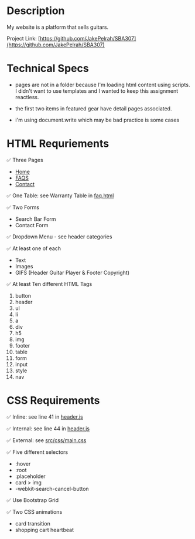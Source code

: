 # Description
My website is a platform that sells guitars.

Project Link: [https://github.com/JakePelrah/SBA307](https://github.com/JakePelrah/SBA307)

# Technical Specs
* pages are not in a folder because I'm loading html content using scripts. I didn't want to use templates and I wanted to keep this assignment reactless.

* the first two items in featured gear have detail pages associated.

* i'm using document.write which may be bad practice is some cases








# HTML Requriements

&#9989; Three Pages
- [Home](index.html)
- [FAQS](faq.html)
- [Contact](contact.html)

&#9989; One Table: see Warranty Table in [faq.html](faq.html)

&#9989; Two Forms

- Search Bar Form
- Contact Form

&#9989; Dropdown Menu - see header categories

&#9989; At least one of each

- Text
- Images
- GIFS (Header Guitar Player & Footer Copyright)

&#9989; At least Ten different HTML Tags

1. button
2. header
3. ul
4. li
5. a
6. div
7. h5
8. img
9. footer
10. table
11. form
12. input
13. style
14. nav

# CSS Requirements

&#9989; Inline: see line 41 in [header.js](./src/js/header.js)

&#9989; Internal: see line  44 in [header.js](./src/js/header.js)

&#9989; External: see [src/css/main.css](src/css/main.css)

&#9989; Five different selectors
- :hover
- :root
- :placeholder
- card > img
- -webkit-search-cancel-button

&#9989; Use Bootstrap Grid

&#9989; Two CSS animations
* card transition
* shopping cart heartbeat
